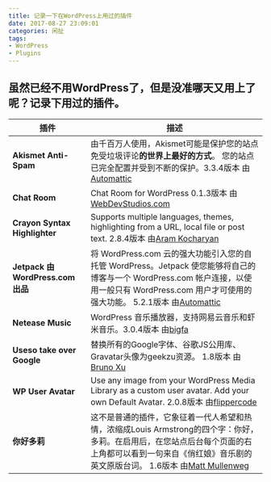 ```yaml
---
title: 记录一下在WordPress上用过的插件
date: 2017-08-27 23:09:01
categories: 闲扯
tags: 
- WordPress
- Plugins
---
```


## 虽然已经不用WordPress了，但是没准哪天又用上了呢？记录下用过的插件。

| 插件 | 描述 |
| --- | --- |
| **Akismet Anti-Spam** | 由千百万人使用，Akismet可能是保护您的站点免受垃圾评论**的世界上最好的方式**。 您的站点已完全配置并受到不断的保护。3.3.4版本 由[Automattic](http://automattic.com/wordpress-plugins/) |
| **Chat Room** | Chat Room for WordPress 0.1.3版本 由[WebDevStudios.com](http://webdevstudios.com/) |
| **Crayon Syntax Highlighter** | Supports multiple languages, themes, highlighting from a URL, local file or post text. 2.8.4版本 由[Aram Kocharyan](http://aramk.com/)|
| **Jetpack 由 WordPress.com 出品** |将 WordPress.com 云的强大功能引入您的自托管 WordPress。Jetpack 使您能够将自己的博客与一个 WordPress.com 帐户连接，以使用一般只有 WordPress.com 用户才可使用的强大功能。 5.2.1版本 由[Automattic](https://jetpack.com) |
| **Netease Music** | WordPress 音乐播放器，支持网易云音乐和虾米音乐。3.0.4版本 由[bigfa](https://fatesinger.com/) |
| **Useso take over Google** | 替换所有的Google字体、谷歌JS公用库、Gravatar头像为geekzu资源。 1.8版本 由[Bruno Xu](http://www.brunoxu.com/) |
| **WP User Avatar** | Use any image from your WordPress Media Library as a custom user avatar. Add your own Default Avatar. 2.0.8版本  由[flippercode](http://www.flippercode.com/)  |
| **你好多莉** | 这不是普通的插件，它象征着一代人希望和热情，浓缩成Louis Armstrong的四个字：你好，多莉。在启用后，在您站点后台每个页面的右上角都可以看到一句来自《俏红娘》音乐剧的英文原版台词。 1.6版本  由[Matt Mullenweg](http://ma.tt/) |